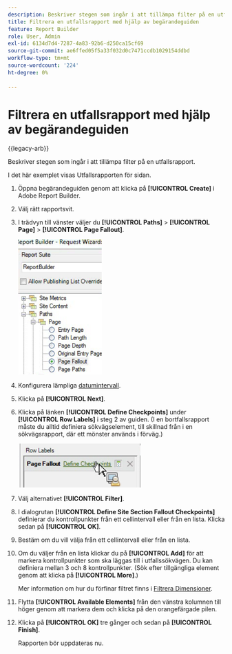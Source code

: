 ```yaml
---
description: Beskriver stegen som ingår i att tillämpa filter på en utfallsrapport.
title: Filtrera en utfallsrapport med hjälp av begärandeguiden
feature: Report Builder
role: User, Admin
exl-id: 6134d7d4-7287-4a83-92b6-d250ca15cf69
source-git-commit: ae6ffed05f5a33f032d0c7471ccdb1029154ddbd
workflow-type: tm+mt
source-wordcount: '224'
ht-degree: 0%

---
```


# Filtrera en utfallsrapport med hjälp av begärandeguiden

{{legacy-arb}}

Beskriver stegen som ingår i att tillämpa filter på en utfallsrapport.

I det här exemplet visas Utfallsrapporten för sidan.

1. Öppna begärandeguiden genom att klicka på **[!UICONTROL Create]** i Adobe Report Builder.
1. Välj rätt rapportsvit.
1. I trädvyn till vänster väljer du **[!UICONTROL Paths]** > **[!UICONTROL Page]** > **[!UICONTROL Page Fallout]**.

   ![Skärmbild som visar Windows-trädvyn för Report Builder-katalogen. Sidutfall har valts.](assets/page_fallout.png)

1. Konfigurera lämpliga [datumintervall](/help/analyze/legacy-report-builder/data-requests/configuring-report-dates/custom-calendar.md).
1. Klicka på **[!UICONTROL Next]**.
1. Klicka på länken **[!UICONTROL Define Checkpoints]** under **[!UICONTROL Row Labels]** i steg 2 av guiden. (I en bortfallsrapport måste du alltid definiera sökvägselement, till skillnad från i en sökvägsrapport, där ett mönster används i förväg.)

   ![Skärmbild med länken Definiera kontrollpunkter.](assets/define_checkpoints.png)

1. Välj alternativet **[!UICONTROL Filter]**.

1. I dialogrutan **[!UICONTROL Define Site Section Fallout Checkpoints]** definierar du kontrollpunkter från ett cellintervall eller från en lista. Klicka sedan på **[!UICONTROL OK]**.
1. Bestäm om du vill välja från ett cellintervall eller från en lista.
1. Om du väljer från en lista klickar du på **[!UICONTROL Add]** för att markera kontrollpunkter som ska läggas till i utfallssökvägen. Du kan definiera mellan 3 och 8 kontrollpunkter. (Sök efter tillgängliga element genom att klicka på **[!UICONTROL More]**.)

   Mer information om hur du förfinar filtret finns i [Filtrera Dimensioner](/help/analyze/legacy-report-builder/layout/c-filter-dimensions/filter-dimensions.md).

1. Flytta **[!UICONTROL Available Elements]** från den vänstra kolumnen till höger genom att markera dem och klicka på den orangefärgade pilen.
1. Klicka på **[!UICONTROL OK]** tre gånger och sedan på **[!UICONTROL Finish]**.

   Rapporten bör uppdateras nu.
